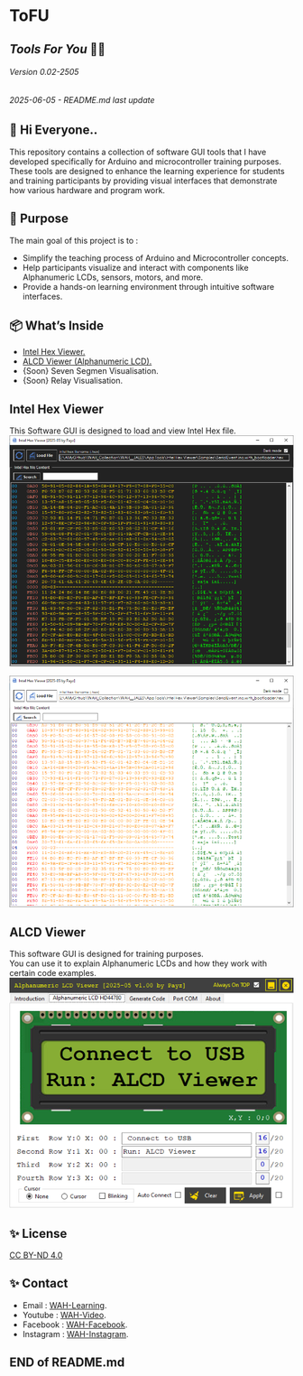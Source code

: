 # ToFU
## _Tools For You_ :man_teacher:
###### _Version 0.02-2505_
###### _2025-06-05 - README.md last update_
## 👋 Hi Everyone..  
This repository contains a collection of software GUI tools that I have developed specifically for Arduino and microcontroller training purposes.  
These tools are designed to enhance the learning experience for students and training participants by providing visual interfaces that demonstrate how various hardware and program work.  

## 🎯 Purpose
The main goal of this project is to :
- Simplify the teaching process of Arduino and Microcontroller concepts.
- Help participants visualize and interact with components like Alphanumeric LCDs, sensors, motors, and more.
- Provide a hands-on learning environment through intuitive software interfaces.

## 📦 What’s Inside
- [Intel Hex Viewer.](#Intel-Hex-Viewer) 
- [ALCD Viewer (Alphanumeric LCD).](#ALCD-Viewer) 
- {Soon} Seven Segmen Visualisation.
- {Soon} Relay Visualisation.

## Intel Hex Viewer
This Software GUI is designed to load and view Intel Hex file.  
![InteHexDarkmode](https://github.com/WAH-share/ToFU/blob/main/Image/Intel%20Hex%20Viewer%20-%20Dark.png)  

![InteHexLightmode](https://github.com/WAH-share/ToFU/blob/main/Image/Intel%20Hex%20Viewer%20-%20Light.png)
## ALCD Viewer
This software GUI is designed for training purposes.  
You can use it to explain Alphanumeric LCDs and how they work with certain code examples.  
![ALCDviewer](https://github.com/WAH-share/ToFU/blob/main/Image/ALCD%20Viewer.png)

## ✨ License
[CC BY-ND 4.0](https://creativecommons.org/licenses/by-nd/4.0/deed.en)

## ✨ Contact
- Email : [WAH-Learning](mailto:wah.learning@gmail.com).
- Youtube : [WAH-Video](https://www.youtube.com/@WAH.Learning).
- Facebook : [WAH-Facebook](https://www.facebook.com/profile.php?id=100094907858032).
- Instagram : [WAH-Instagram](https://www.instagram.com/wah.digital.solution/).

##
## END of README.md
